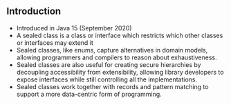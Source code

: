 ## Introduction

* Introduced in Java 15 (September 2020)
* A sealed class is a class or interface which restricts which other classes or interfaces may extend it
* Sealed classes, like enums, capture alternatives in domain models, allowing programmers and compilers to reason about exhaustiveness.
* Sealed classes are also useful for creating secure hierarchies by decoupling accessibility from extensibility, allowing library developers to expose interfaces while still controlling all the implementations.
* Sealed classes work together with records and pattern matching to support a more data-centric form of programming.
